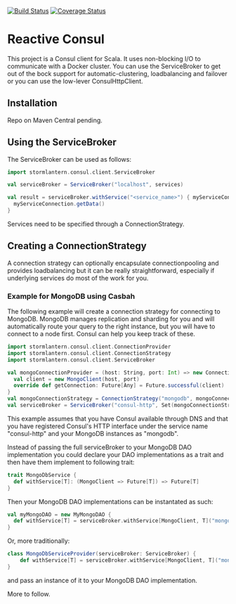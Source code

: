 [![Build Status](https://travis-ci.org/dlouwers/reactive-consul.svg?branch=master)](https://travis-ci.org/dlouwers/reactive-consul)
[![Coverage Status](https://coveralls.io/repos/dlouwers/reactive-consul/badge.svg)](https://coveralls.io/r/dlouwers/reactive-consul)

# Reactive Consul
This project is a Consul client for Scala. It uses non-blocking I/O to communicate with a Docker cluster. You can use
the ServiceBroker to get out of the bock support for automatic-clustering, loadbalancing and failover or you can use
the low-lever ConsulHttpClient.

## Installation
Repo on Maven Central pending.

## Using the ServiceBroker
The ServiceBroker can be used as follows:

```scala
import stormlantern.consul.client.ServiceBroker

val serviceBroker = ServiceBroker("localhost", services)

val result = serviceBroker.withService("<service_name>") { myServiceConnection =>
  myServiceConnection.getData()
}
```

Services need to be specified through a ConnectionStrategy.

## Creating a ConnectionStrategy
A connection strategy can optionally encapsulate connectionpooling and provides loadbalancing but it can be really 
straightforward, especially if underlying services do most of the work for you. 

### Example for MongoDB using Casbah
The following example will create a 
connection strategy for connecting to MongoDB. MongoDB manages replication and sharding for you and will automatically
route your query to the right instance, but you will have to connect to a node first. Consul can help you keep track
of these.

```scala
import stormlantern.consul.client.ConnectionProvider
import stormlantern.consul.client.ConnectionStrategy
import stormlantern.consul.client.ServiceBroker

val mongoConnectionProvider = (host: String, port: Int) => new ConnectionProvider {
  val client = new MongoClient(host, port)
  override def getConnection: Future[Any] = Future.successful(client)
}
val mongoConnectionStrategy = ConnectionStrategy("mongodb", mongoConnectionProvider)
val serviceBroker = ServiceBroker("consul-http", Set(mongoConnectionStrategy))
```
This example assumes that you have Consul available through DNS and that you have registered Consul's HTTP interface
under the service name "consul-http" and your MongoDB instances as "mongodb".

Instead of passing the full serviceBroker to your MongoDB DAO implementation you could declare your DAO implementations
as a trait and then have them implement to following trait:
```scala
trait MongoDbService {  
  def withService[T]: (MongoClient => Future[T]) => Future[T] 
}
```
Then your MongoDB DAO implementations can be instantated as such:
```scala
val myMongoDAO = new MyMongoDAO {
  def withService[T] = serviceBroker.withService[MongoClient, T]("mongodb")     
}
```
Or, more traditionally:
```scala
class MongoDbServiceProvider(serviceBroker: ServiceBroker) {
    def withService[T] = serviceBroker.withService[MongoClient, T]("mongodb")
}
```
and pass an instance of it to your MongoDB DAO implementation.

More to follow.